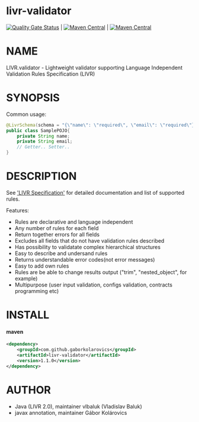 # livr-validator

[![Quality Gate Status](https://sonarcloud.io/api/project_badges/measure?project=gaborkolarovics_livr-validator&metric=alert_status)](https://sonarcloud.io/dashboard?id=gaborkolarovics_livr-validator) | [![Maven Central](https://img.shields.io/maven-central/v/com.github.gaborkolarovics/livr-validator.svg?label=Maven%20Central)](https://search.maven.org/search?q=g:%22com.github.gaborkolarovics%22%20AND%20a:%22livr-validator%22) | [![Maven Central](https://img.shields.io/maven-central/v/com.github.gaborkolarovics/livr-core.svg?label=Maven%20Central)](https://search.maven.org/search?q=g:%22com.github.gaborkolarovics%22%20AND%20a:%22livr-core%22)

# NAME
LIVR.validator - Lightweight validator supporting Language Independent Validation Rules Specification (LIVR)

# SYNOPSIS
Common usage:

```java
@LivrSchema(schema = "{\"name\": \"required\", \"email\": \"required\"}")
public class SamplePOJO{
    private String name;
    private String email;
    // Getter.. Setter..
}
```

# DESCRIPTION
See ['LIVR Specification'](http://livr-spec.org) for detailed documentation and list of supported rules.

Features:

 * Rules are declarative and language independent
 * Any number of rules for each field
 * Return together errors for all fields
 * Excludes all fields that do not have validation rules described
 * Has possibility to validatate complex hierarchical structures
 * Easy to describe and undersand rules
 * Returns understandable error codes(not error messages)
 * Easy to add own rules
 * Rules are be able to change results output ("trim", "nested\_object", for example)
 * Multipurpose (user input validation, configs validation, contracts programming etc)

# INSTALL

#### maven
```xml
<dependency>
	<groupId>com.github.gaborkolarovics</groupId>
	<artifactId>livr-validator</artifactId>
	<version>1.1.0</version>
</dependency>
```

# AUTHOR

* Java (LIVR 2.0), maintainer vlbaluk (Vladislav Baluk)
* javax annotation, maintainer Gábor Kolárovics